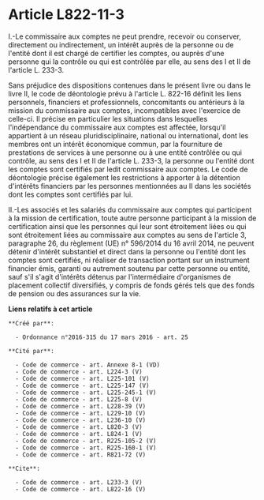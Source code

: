 # Article L822-11-3

I.-Le commissaire aux comptes ne peut prendre, recevoir ou conserver, directement ou indirectement, un intérêt auprès de la
personne ou de l'entité dont il est chargé de certifier les comptes, ou auprès d'une personne qui la contrôle ou qui est
contrôlée par elle, au sens des I et II de l'article L. 233-3. 

Sans préjudice des dispositions contenues dans le présent livre ou dans le livre II, le code de déontologie prévu à l'article
L. 822-16 définit les liens personnels, financiers et professionnels, concomitants ou antérieurs à la mission du commissaire
aux comptes, incompatibles avec l'exercice de celle-ci. Il précise en particulier les situations dans lesquelles
l'indépendance du commissaire aux comptes est affectée, lorsqu'il appartient à un réseau pluridisciplinaire, national ou
international, dont les membres ont un intérêt économique commun, par la fourniture de prestations de services à une personne
ou à une entité contrôlée ou qui contrôle, au sens des I et II de l'article L. 233-3, la personne ou l'entité dont les
comptes sont certifiés par ledit commissaire aux comptes. Le code de déontologie précise également les restrictions à
apporter à la détention d'intérêts financiers par les personnes mentionnées au II dans les sociétés dont les comptes sont
certifiés par lui. 

II.-Les associés et les salariés du commissaire aux comptes qui participent à la mission de certification, toute autre
personne participant à la mission de certification ainsi que les personnes qui leur sont étroitement liées ou qui sont
étroitement liées au commissaire aux comptes au sens de l'article 3, paragraphe 26, du règlement (UE) n° 596/2014 du 16 avril
2014, ne peuvent détenir d'intérêt substantiel et direct dans la personne ou l'entité dont les comptes sont certifiés, ni
réaliser de transaction portant sur un instrument financier émis, garanti ou autrement soutenu par cette personne ou entité,
sauf s'il s'agit d'intérêts détenus par l'intermédiaire d'organismes de placement collectif diversifiés, y compris de fonds
gérés tels que des fonds de pension ou des assurances sur la vie.

**Liens relatifs à cet article**

	**Créé par**:

	  - Ordonnance n°2016-315 du 17 mars 2016 - art. 25

	**Cité par**:

	  - Code de commerce - art. Annexe 8-1 (VD)
	  - Code de commerce - art. L224-3 (V)
	  - Code de commerce - art. L225-101 (V)
	  - Code de commerce - art. L225-147 (V)
	  - Code de commerce - art. L225-245-1 (V)
	  - Code de commerce - art. L225-8 (V)
	  - Code de commerce - art. L228-39 (V)
	  - Code de commerce - art. L229-10 (V)
	  - Code de commerce - art. L236-10 (V)
	  - Code de commerce - art. L820-3 (V)
	  - Code de commerce - art. L824-1 (V)
	  - Code de commerce - art. R225-105-2 (V)
	  - Code de commerce - art. R225-160-1 (V)
	  - Code de commerce - art. R821-72 (V)

	**Cite**:

	  - Code de commerce - art. L233-3 (V)
	  - Code de commerce - art. L822-16 (V)
